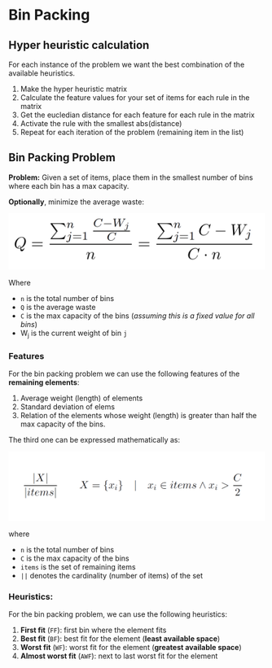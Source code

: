 # Bin Packing


## Hyper heuristic calculation

For each instance of the problem we want the best combination of the available heuristics.

1. Make the hyper heuristic matrix
2. Calculate the feature values for your set of items for each rule in the matrix
3. Get the eucledian distance for each feature for each rule in the matrix
4. Activate the rule with the smallest abs(distance)
5. Repeat for each iteration of the problem (remaining item in the list)


## Bin Packing Problem

**Problem:** Given a set of items, place them in the smallest number of bins where each bin has a max capacity.

**Optionally**, minimize the average waste:

![Average waste](img/averagewaste.png)

Where

- `n` is the total number of bins
- `Q` is the average waste
- `C` is the max capacity of the bins (*assuming this is a fixed value for all bins*)
- W<sub>j</sub> is the current weight of bin `j`

### Features

For the bin packing problem we can use the following features of the **remaining elements**:

1. Average weight (length) of elements
2. Standard deviation of elems
3. Relation of the elements whose weight (length) is greater than half the max capacity of the bins.

The third one can be expressed mathematically as: 

![Relation Bin Packing](img/relationbinpacking.PNG)

where 

- `n` is the total number of bins
- `C` is the max capacity of the bins
- `items` is the set of remaining items
- `||` denotes the cardinality (number of items) of the set

### Heuristics: 

For the bin packing problem, we can use the following heuristics:

1. **First fit** (`FF`): first bin where the element fits
2. **Best fit** (`BF`): best fit for the element (**least available space**)
3. **Worst fit** (`WF`): worst fit for the element (**greatest available space**)
4. **Almost worst fit** (`AWF`): next to last worst fit for the element




